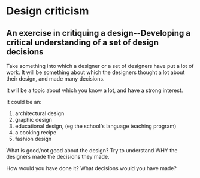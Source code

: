 # Design criticism

## An exercise in critiquing a design--Developing a critical understanding of a set of design decisions

Take something into which a designer or a set of designers have put a lot of work. It will be something about which the designers thought a lot about their design, and made many decisions.

It will be a topic about which you know a lot, and have a strong interest.

It could be an:

1. architectural design
2. graphic design
3. educational design, (eg the school's language teaching program)
4. a cooking recipe
5. fashion design

What is good/not good about the design? Try to understand WHY the designers made the decisions they made.

How would you have done it? What decisions would you have made?
